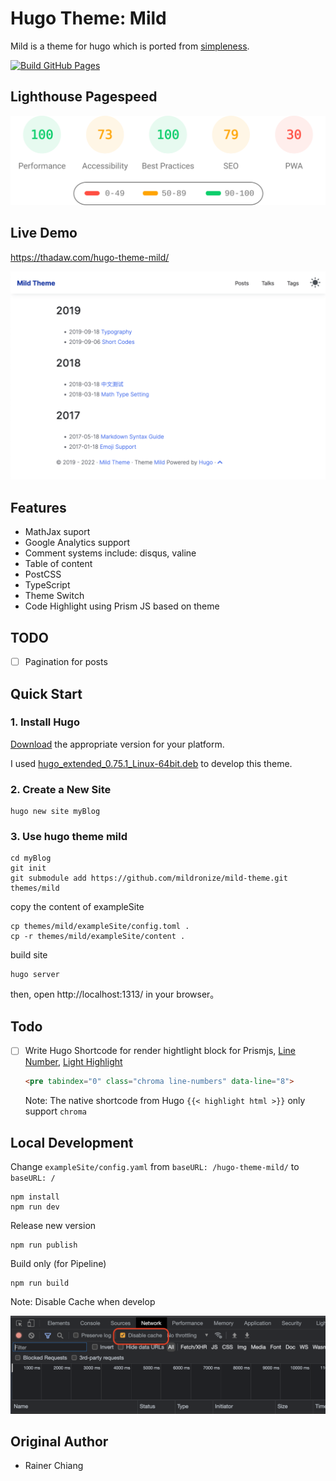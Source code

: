 # Hugo Theme: Mild

Mild is a theme for hugo which is ported from [simpleness](https://github.com/RainerChiang/simpleness).

[![Build GitHub Pages](https://github.com/mildronize/hugo-theme-mild/actions/workflows/deploy-gh-pages.yaml/badge.svg)](https://github.com/mildronize/hugo-theme-mild/actions/workflows/deploy-gh-pages.yaml)

## Lighthouse Pagespeed

[![lighthouse_results](lighthouse_results/mobile/pagespeed.svg)](https://htmlpreview.github.io/?https://raw.githubusercontent.com/mildronize/hugo-theme-mild/main/lighthouse_results/mobile/thadaw_com_hugo_theme_mild_.html)


## Live Demo

<https://thadaw.com/hugo-theme-mild/>

[![screenshot](images/screenshot.png)](https://thadaw.com/hugo-theme-mild/)

## Features

- MathJax suport
- Google Analytics support
- Comment systems include: disqus, valine
- Table of content
- PostCSS
- TypeScript
- Theme Switch 
- Code Highlight using Prism JS based on theme

## TODO

- [ ] Pagination for posts

## Quick Start

### 1. Install Hugo

[Download](https://github.com/gohugoio/hugo/releases) the appropriate version for your platform. 

I used [hugo_extended_0.75.1_Linux-64bit.deb](https://github.com/gohugoio/hugo/releases/download/v0.75.1/hugo_extended_0.75.1_Linux-64bit.deb) to develop this theme.

### 2. Create a New Site

```shell
hugo new site myBlog
```

### 3. Use hugo theme mild

```shell
cd myBlog
git init
git submodule add https://github.com/mildronize/mild-theme.git themes/mild
```

copy the content of exampleSite

```shell
cp themes/mild/exampleSite/config.toml .
cp -r themes/mild/exampleSite/content .
```

build site

```shell
hugo server
```

then, open http://localhost:1313/ in your browser。

## Todo

- [ ] Write Hugo Shortcode for render hightlight block for Prismjs, [Line Number](https://prismjs.com/plugins/line-numbers/), [Light Highlight](https://prismjs.com/plugins/line-highlight)
    ```html
    <pre tabindex="0" class="chroma line-numbers" data-line="8">
    ```
    Note: The native shortcode from Hugo `{{< highlight html >}}` only support `chroma`

## Local Development

Change `exampleSite/config.yaml` from `baseURL: /hugo-theme-mild/` to `baseURL: /`

```
npm install
npm run dev
```

Release new version

```
npm run publish
```

Build only (for Pipeline)

```
npm run build
```

Note: Disable Cache when develop

![disable-cache-dev-tools](images/disable-cache-dev-tools.png)

## Original Author
- Rainer Chiang